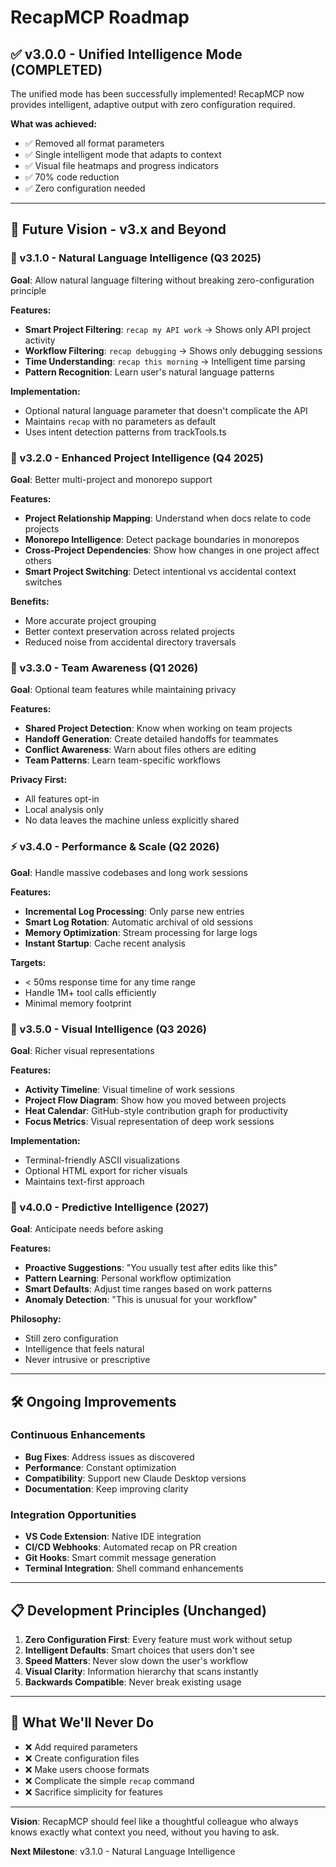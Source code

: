 # RecapMCP Roadmap

## ✅ v3.0.0 - Unified Intelligence Mode (COMPLETED)

The unified mode has been successfully implemented! RecapMCP now provides intelligent, adaptive output with zero configuration required.

**What was achieved:**
- ✅ Removed all format parameters
- ✅ Single intelligent mode that adapts to context
- ✅ Visual file heatmaps and progress indicators
- ✅ 70% code reduction
- ✅ Zero configuration needed

---

## 🚀 Future Vision - v3.x and Beyond

### 🎯 v3.1.0 - Natural Language Intelligence (Q3 2025)

**Goal**: Allow natural language filtering without breaking zero-configuration principle

**Features:**
- **Smart Project Filtering**: `recap my API work` → Shows only API project activity
- **Workflow Filtering**: `recap debugging` → Shows only debugging sessions
- **Time Understanding**: `recap this morning` → Intelligent time parsing
- **Pattern Recognition**: Learn user's natural language patterns

**Implementation:**
- Optional natural language parameter that doesn't complicate the API
- Maintains `recap` with no parameters as default
- Uses intent detection patterns from trackTools.ts

### 🧩 v3.2.0 - Enhanced Project Intelligence (Q4 2025)

**Goal**: Better multi-project and monorepo support

**Features:**
- **Project Relationship Mapping**: Understand when docs relate to code projects
- **Monorepo Intelligence**: Detect package boundaries in monorepos
- **Cross-Project Dependencies**: Show how changes in one project affect others
- **Smart Project Switching**: Detect intentional vs accidental context switches

**Benefits:**
- More accurate project grouping
- Better context preservation across related projects
- Reduced noise from accidental directory traversals

### 👥 v3.3.0 - Team Awareness (Q1 2026)

**Goal**: Optional team features while maintaining privacy

**Features:**
- **Shared Project Detection**: Know when working on team projects
- **Handoff Generation**: Create detailed handoffs for teammates
- **Conflict Awareness**: Warn about files others are editing
- **Team Patterns**: Learn team-specific workflows

**Privacy First:**
- All features opt-in
- Local analysis only
- No data leaves the machine unless explicitly shared

### ⚡ v3.4.0 - Performance & Scale (Q2 2026)

**Goal**: Handle massive codebases and long work sessions

**Features:**
- **Incremental Log Processing**: Only parse new entries
- **Smart Log Rotation**: Automatic archival of old sessions
- **Memory Optimization**: Stream processing for large logs
- **Instant Startup**: Cache recent analysis

**Targets:**
- < 50ms response time for any time range
- Handle 1M+ tool calls efficiently
- Minimal memory footprint

### 🎨 v3.5.0 - Visual Intelligence (Q3 2026)

**Goal**: Richer visual representations

**Features:**
- **Activity Timeline**: Visual timeline of work sessions
- **Project Flow Diagram**: Show how you moved between projects
- **Heat Calendar**: GitHub-style contribution graph for productivity
- **Focus Metrics**: Visual representation of deep work sessions

**Implementation:**
- Terminal-friendly ASCII visualizations
- Optional HTML export for richer visuals
- Maintains text-first approach

### 🔮 v4.0.0 - Predictive Intelligence (2027)

**Goal**: Anticipate needs before asking

**Features:**
- **Proactive Suggestions**: "You usually test after edits like this"
- **Pattern Learning**: Personal workflow optimization
- **Smart Defaults**: Adjust time ranges based on work patterns
- **Anomaly Detection**: "This is unusual for your workflow"

**Philosophy:**
- Still zero configuration
- Intelligence that feels natural
- Never intrusive or prescriptive

---

## 🛠️ Ongoing Improvements

### Continuous Enhancements
- **Bug Fixes**: Address issues as discovered
- **Performance**: Constant optimization
- **Compatibility**: Support new Claude Desktop versions
- **Documentation**: Keep improving clarity

### Integration Opportunities
- **VS Code Extension**: Native IDE integration
- **CI/CD Webhooks**: Automated recap on PR creation
- **Git Hooks**: Smart commit message generation
- **Terminal Integration**: Shell command enhancements

---

## 📋 Development Principles (Unchanged)

1. **Zero Configuration First**: Every feature must work without setup
2. **Intelligent Defaults**: Smart choices that users don't see
3. **Speed Matters**: Never slow down the user's workflow
4. **Visual Clarity**: Information hierarchy that scans instantly
5. **Backwards Compatible**: Never break existing usage

---

## 🚫 What We'll Never Do

- ❌ Add required parameters
- ❌ Create configuration files
- ❌ Make users choose formats
- ❌ Complicate the simple `recap` command
- ❌ Sacrifice simplicity for features

---

**Vision**: RecapMCP should feel like a thoughtful colleague who always knows exactly what context you need, without you having to ask.

**Next Milestone**: v3.1.0 - Natural Language Intelligence